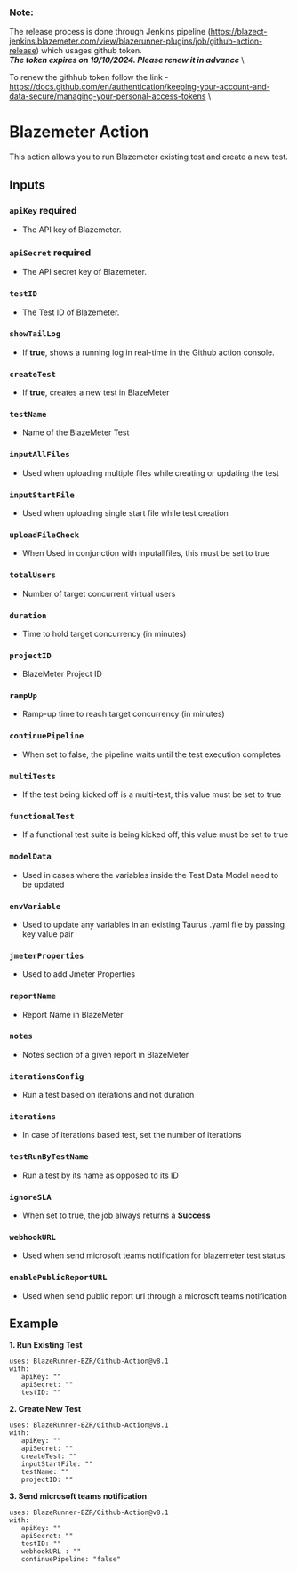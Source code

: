 ### Note: 

The release process is done through Jenkins pipeline (https://blazect-jenkins.blazemeter.com/view/blazerunner-plugins/job/github-action-release) which usages github token. \
***The token expires on 19/10/2024. Please renew it in advance*** \

To renew the githhub token follow the link - https://docs.github.com/en/authentication/keeping-your-account-and-data-secure/managing-your-personal-access-tokens \

# Blazemeter Action
This action allows you to run Blazemeter existing test and create a new test.
## Inputs
### `apiKey` **required**
- The API key of Blazemeter.
### `apiSecret` **required**
- The API secret key of Blazemeter.
### `testID`
- The Test ID of Blazemeter.
### `showTailLog`
- If **true**, shows a running log in real-time in the Github action console.
### `createTest`
- If **true**, creates a new test in BlazeMeter
### `testName`
- Name of the BlazeMeter Test
### `inputAllFiles`
- Used when uploading multiple files while creating or updating the test
### `inputStartFile`
- Used when uploading single start file while test creation
### `uploadFileCheck`
- When Used in conjunction with inputallfiles, this must be set to true
### `totalUsers`
- Number of target concurrent virtual users
### `duration`
- Time to hold target concurrency (in minutes)
### `projectID`
- BlazeMeter Project ID
### `rampUp`
- Ramp-up time to reach target concurrency (in minutes)
### `continuePipeline`
- When set to false, the pipeline waits until the test execution completes
### `multiTests`
- If the test being kicked off is a multi-test, this value must be set to true
### `functionalTest`
- If a functional test suite is being kicked off, this value must be set to true
### `modelData`
- Used in cases where the variables inside the Test Data Model need to be updated
### `envVariable`
- Used to update any variables in an existing Taurus .yaml file by passing key value pair
### `jmeterProperties`
- Used to add Jmeter Properties
### `reportName`
- Report Name in BlazeMeter
### `notes`
- Notes section of a given report in BlazeMeter
### `iterationsConfig`
- Run a test based on iterations and not duration
### `iterations`
- In case of iterations based test, set the number of iterations
### `testRunByTestName`
- Run a test by its name as opposed to its ID
### `ignoreSLA`
- When set to true, the job always returns a **Success**
### `webhookURL`
- Used when send microsoft teams notification for blazemeter test status
### `enablePublicReportURL`
- Used when send public report url through a microsoft teams notification
## Example
**1. Run Existing Test**
```
uses: BlazeRunner-BZR/Github-Action@v8.1
with:
   apiKey: ""
   apiSecret: ""
   testID: ""
```
**2. Create New Test**
```
uses: BlazeRunner-BZR/Github-Action@v8.1
with:
   apiKey: ""
   apiSecret: ""
   createTest: ""
   inputStartFile: ""
   testName: ""
   projectID: "" 
 ```
**3. Send microsoft teams notification**
```
uses: BlazeRunner-BZR/Github-Action@v8.1
with:
   apiKey: ""
   apiSecret: ""
   testID: ""
   webhookURL : ""
   continuePipeline: "false"
 ```
